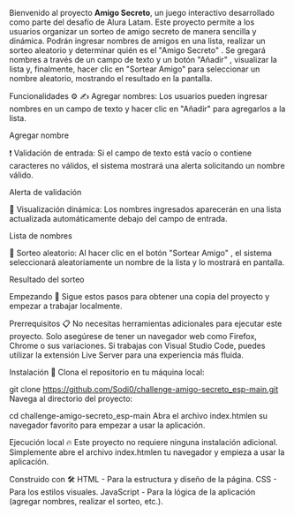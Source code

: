 Bienvenido al proyecto **Amigo Secreto**, un juego interactivo desarrollado como parte del desafío de Alura Latam. Este proyecto permite a los usuarios organizar un sorteo de amigo secreto de manera sencilla y dinámica.
Podrán ingresar nombres de amigos en una lista, realizar un sorteo aleatorio y determinar quién es el "Amigo Secreto" . Se gregará nombres a través de un campo de texto y un botón "Añadir" , visualizar la lista y, finalmente, hacer clic en "Sortear Amigo" para seleccionar un nombre aleatorio, mostrando el resultado en la pantalla.

Funcionalidades ⚙️
✍️ Agregar nombres: Los usuarios pueden ingresar nombres en un campo de texto y hacer clic en "Añadir" para agregarlos a la lista.

Agregar nombre

❗ Validación de entrada: Si el campo de texto está vacío o contiene caracteres no válidos, el sistema mostrará una alerta solicitando un nombre válido.

Alerta de validación

👀 Visualización dinámica: Los nombres ingresados ​​aparecerán en una lista actualizada automáticamente debajo del campo de entrada.

Lista de nombres

🎲 Sorteo aleatorio: Al hacer clic en el botón "Sortear Amigo" , el sistema seleccionará aleatoriamente un nombre de la lista y lo mostrará en pantalla.

Resultado del sorteo

Empezando 🚀
Sigue estos pasos para obtener una copia del proyecto y empezar a trabajar localmente.

Prerrequisitos 📋
No necesitas herramientas adicionales para ejecutar este proyecto. Solo asegúrese de tener un navegador web como Firefox, Chrome o sus variaciones. Si trabajas con Visual Studio Code, puedes utilizar la extensión Live Server para una experiencia más fluida.

Instalación 🔧
Clona el repositorio en tu máquina local:

git clone https://github.com/Sodi0/challenge-amigo-secreto_esp-main.git
Navega al directorio del proyecto:

cd challenge-amigo-secreto_esp-main
Abra el archivo index.htmlen su navegador favorito para empezar a usar la aplicación.

Ejecución local 🔥
Este proyecto no requiere ninguna instalación adicional. Simplemente abre el archivo index.htmlen tu navegador y empieza a usar la aplicación.

Construido con 🛠️
HTML - Para la estructura y diseño de la página.
CSS - Para los estilos visuales.
JavaScript - Para la lógica de la aplicación (agregar nombres, realizar el sorteo, etc.).
